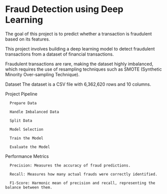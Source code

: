 # **Fraud Detection using Deep Learning**

The goal of this project is to predict whether a transaction is fraudulent based on its features.

This project involves building a deep learning model to detect fraudulent transactions from a dataset of financial transactions. 

Fraudulent transactions are rare, making the dataset highly imbalanced, which requires the use of resampling techniques such as SMOTE (Synthetic Minority Over-sampling Technique).

Dataset
The dataset is a CSV file with 6,362,620 rows and 10 columns.

Project Pipeline

      Prepare Data
      
      Handle Imbalanced Data
      
      Split Data
      
      Model Selection
      
      Train the Model
      
      Evaluate the Model
  

Performance Metrics

      Precision: Measures the accuracy of fraud predictions.
      
      Recall: Measures how many actual frauds were correctly identified.
      
      F1-Score: Harmonic mean of precision and recall, representing the balance between them.


